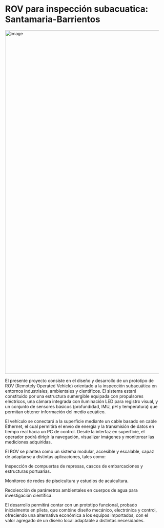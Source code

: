 # ROV para inspección subacuatica: Santamaria-Barrientos

<img width="1637" height="1125" alt="image" src="https://github.com/user-attachments/assets/6d00b793-f1a7-499c-a8c4-a2d8ab221cdf" />

El presente proyecto consiste en el diseño y desarrollo de un prototipo de ROV (Remotely Operated Vehicle) orientado a la inspección subacuática en entornos industriales, ambientales y científicos. El sistema estará constituido por una estructura sumergible equipada con propulsores eléctricos, una cámara integrada con iluminación LED para registro visual, y un conjunto de sensores básicos (profundidad, IMU, pH y temperatura) que permitan obtener información del medio acuático.

El vehículo se conectará a la superficie mediante un cable basado en cable Ethernet, el cual permitirá el envío de energía y la transmisión de datos en tiempo real hacia un PC de control. Desde la interfaz en superficie, el operador podrá dirigir la navegación, visualizar imágenes y monitorear las mediciones adquiridas.

El ROV se plantea como un sistema modular, accesible y escalable, capaz de adaptarse a distintas aplicaciones, tales como:

Inspección de compuertas de represas, cascos de embarcaciones y estructuras portuarias.

Monitoreo de redes de piscicultura y estudios de acuicultura.

Recolección de parámetros ambientales en cuerpos de agua para investigación científica.

El desarrollo permitirá contar con un prototipo funcional, probado inicialmente en pileta, que combine diseño mecánico, electrónica y control, ofreciendo una alternativa económica a los equipos importados, con el valor agregado de un diseño local adaptable a distintas necesidades.
